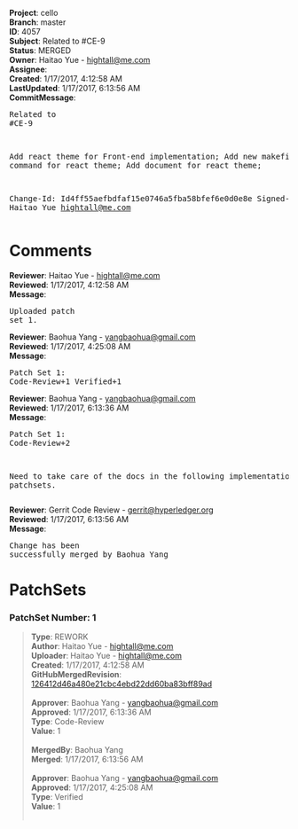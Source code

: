 <strong>Project</strong>: cello<br><strong>Branch</strong>: master<br><strong>ID</strong>: 4057<br><strong>Subject</strong>: Related to #CE-9<br><strong>Status</strong>: MERGED<br><strong>Owner</strong>: Haitao Yue - hightall@me.com<br><strong>Assignee</strong>:<br><strong>Created</strong>: 1/17/2017, 4:12:58 AM<br><strong>LastUpdated</strong>: 1/17/2017, 6:13:56 AM<br><strong>CommitMessage</strong>:<br><pre>Related to #CE-9

Add react theme for Front-end implementation;
Add new makefile command for react theme;
Add document for react theme;

Change-Id: Id4ff55aefbdfaf15e0746a5fba58bfef6e0d0e8e
Signed-off-by: Haitao Yue <hightall@me.com>
</pre><h1>Comments</h1><strong>Reviewer</strong>: Haitao Yue - hightall@me.com<br><strong>Reviewed</strong>: 1/17/2017, 4:12:58 AM<br><strong>Message</strong>: <pre>Uploaded patch set 1.</pre><strong>Reviewer</strong>: Baohua Yang - yangbaohua@gmail.com<br><strong>Reviewed</strong>: 1/17/2017, 4:25:08 AM<br><strong>Message</strong>: <pre>Patch Set 1: Code-Review+1 Verified+1</pre><strong>Reviewer</strong>: Baohua Yang - yangbaohua@gmail.com<br><strong>Reviewed</strong>: 1/17/2017, 6:13:36 AM<br><strong>Message</strong>: <pre>Patch Set 1: Code-Review+2

Need to take care of the docs in the following implementation patchsets.</pre><strong>Reviewer</strong>: Gerrit Code Review - gerrit@hyperledger.org<br><strong>Reviewed</strong>: 1/17/2017, 6:13:56 AM<br><strong>Message</strong>: <pre>Change has been successfully merged by Baohua Yang</pre><h1>PatchSets</h1><h3>PatchSet Number: 1</h3><blockquote><strong>Type</strong>: REWORK<br><strong>Author</strong>: Haitao Yue - hightall@me.com<br><strong>Uploader</strong>: Haitao Yue - hightall@me.com<br><strong>Created</strong>: 1/17/2017, 4:12:58 AM<br><strong>GitHubMergedRevision</strong>: [126412d46a480e21cbc4ebd22dd60ba83bff89ad](https://github.com/hyperledger-gerrit-archive/cello/commit/126412d46a480e21cbc4ebd22dd60ba83bff89ad)<br><br><strong>Approver</strong>: Baohua Yang - yangbaohua@gmail.com<br><strong>Approved</strong>: 1/17/2017, 6:13:36 AM<br><strong>Type</strong>: Code-Review<br><strong>Value</strong>: 1<br><br><strong>MergedBy</strong>: Baohua Yang<br><strong>Merged</strong>: 1/17/2017, 6:13:56 AM<br><br><strong>Approver</strong>: Baohua Yang - yangbaohua@gmail.com<br><strong>Approved</strong>: 1/17/2017, 4:25:08 AM<br><strong>Type</strong>: Verified<br><strong>Value</strong>: 1<br><br></blockquote>